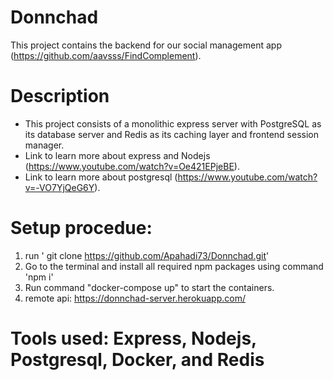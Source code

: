# Donnchad

This project contains the backend for our social management app (https://github.com/aavsss/FindComplement).

# Description

- This project consists of a monolithic express server with PostgreSQL as its database server and Redis as its caching layer and frontend session manager.
- Link to learn more about express and Nodejs (https://www.youtube.com/watch?v=Oe421EPjeBE).
- Link to learn more about postgresql (https://www.youtube.com/watch?v=-VO7YjQeG6Y).

# Setup procedue:

1. run ' git clone https://github.com/Apahadi73/Donnchad.git'
2. Go to the terminal and install all required npm packages using command 'npm i'
3. Run command "docker-compose up" to start the containers.
4. remote api: https://donnchad-server.herokuapp.com/

# Tools used: Express, Nodejs, Postgresql, Docker, and Redis
